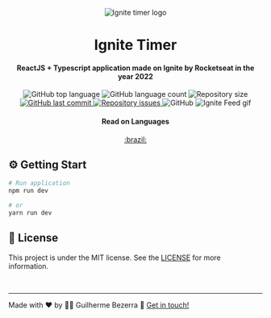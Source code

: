 <p align="center">
    <img alt="Ignite timer logo" src="./src/assets/ignite-logo.svg">
    <h1 align="center">
    Ignite Timer
</h1>
</p>

<h4 align="center">
  ReactJS + Typescript application made on Ignite by Rocketseat in the year 2022
</h4>

<p align="center">
  <img alt="GitHub top language" src="https://img.shields.io/github/languages/top/gbdsantos/reactjs-ignite-2022-timer.svg">

  <img alt="GitHub language count" src="https://img.shields.io/github/languages/count/gbdsantos/reactjs-ignite-2022-timer.svg">

  <img alt="Repository size" src="https://img.shields.io/github/repo-size/gbdsantos/reactjs-ignite-2022-timer.svg">

  <a href="https://github.com/gbdsantos/reactjs-ignite-2022-timer/commits/master">
    <img alt="GitHub last commit" src="https://img.shields.io/github/last-commit/gbdsantos/reactjs-ignite-2022-timer.svg">
  </a>

  <a href="https://github.com/gbdsantos/reactjs-ignite-2022-timer/issues">
    <img alt="Repository issues" src="https://img.shields.io/github/issues/gbdsantos/reactjs-ignite-2022-timer.svg">
  </a>

  <img alt="GitHub" src="https://img.shields.io/github/license/gbdsantos/reactjs-ignite-2022-timer.svg">

  <img alt="Ignite Feed gif" src="./assets/ignite-2022-timer-demo.gif">
</p>

<div align="center">
  <h4 align="center">Read on Languages</h4>
  <a href="https://github.com/gbdsantos/reactjs-ignite-2022-timer/blob/master/README-PT-BR.md">:brazil:
  </a>
</div>

## :gear: Getting Start

```Bash
# Run application
npm run dev

# or
yarn run dev
```

## :memo: License
This project is under the MIT license. See the [LICENSE](https://github.com/gbdsantos/reactjs-ignite-2022-timer/blob/master/LICENSE) for more information.

<br />

---
Made with ♥ by :man_astronaut: Guilherme Bezerra :wave: [Get in touch!](https://www.linkedin.com/in/gbdsantos/)
